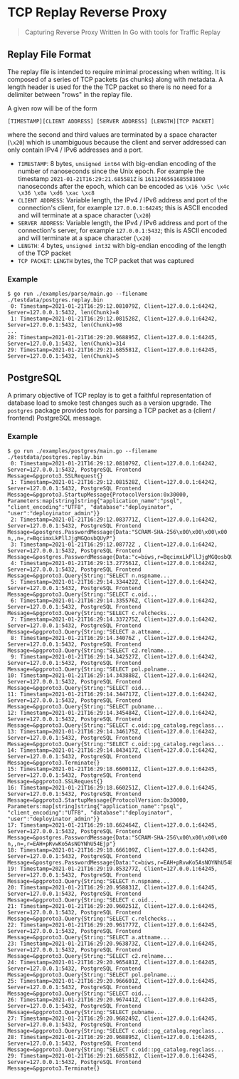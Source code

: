 # TCP Replay Reverse Proxy

> Capturing Reverse Proxy Written In Go with tools for Traffic Replay

## Replay File Format

The replay file is intended to require minimal processing when writing. It
is composed of a series of TCP packets (as chunks) along with metadata.
A length header is used for the the TCP packet so there is no need for a
delimiter between "rows" in the replay file.

A given row will be of the form

```
[TIMESTAMP][CLIENT ADDRESS] [SERVER ADDRESS] [LENGTH][TCP PACKET]
```

where the second and third values are terminated by a space character (`\x20`)
which is unambiguous because the client and server addressed can only contain
IPv4 / IPv6 addresses and a port.

-   `TIMESTAMP`: 8 bytes, `unsigned int64` with big-endian encoding of the
    number of nanoseconds since the Unix epoch. For example the timestamp
    `2021-01-21T16:29:21.685581Z` is `1611246561685581000` nanoseconds after
    the epoch, which can be encoded as
    `\x16 \x5c \x4c \x36 \x0a \xd6 \xac \xc8`
-   `CLIENT ADDRESS`: Variable length, the IPv4 / IPv6 address and port of the
    connection's client, for example `127.0.0.1:64245`; this is ASCII
    encoded and will terminate at a space character (`\x20`)
-   `SERVER ADDRESS`: Variable length, the IPv4 / IPv6 address and port of the
    connection's server, for example `127.0.0.1:5432`; this is ASCII
    encoded and will terminate at a space character (`\x20`)
-   `LENGTH`: 4 bytes, `unsigned int32` with big-endian encoding of the
    length of the TCP packet
-   `TCP PACKET`: `LENGTH` bytes, the TCP packet that was captured

### Example

```
$ go run ./examples/parse/main.go --filename ./testdata/postgres.replay.bin
 0: Timestamp=2021-01-21T16:29:12.081079Z, Client=127.0.0.1:64242, Server=127.0.0.1:5432, len(Chunk)=8
 1: Timestamp=2021-01-21T16:29:12.081528Z, Client=127.0.0.1:64242, Server=127.0.0.1:5432, len(Chunk)=98
...
28: Timestamp=2021-01-21T16:29:20.968895Z, Client=127.0.0.1:64245, Server=127.0.0.1:5432, len(Chunk)=314
29: Timestamp=2021-01-21T16:29:21.685581Z, Client=127.0.0.1:64245, Server=127.0.0.1:5432, len(Chunk)=5
```

## PostgreSQL

A primary objective of TCP replay is to get a faithful representation of
database load to smoke test changes such as a version upgrade. The `postgres`
package provides tools for parsing a TCP packet as a (client / frontend)
PostgreSQL message.

### Example

```
$ go run ./examples/postgres/main.go --filename ./testdata/postgres.replay.bin
 0: Timestamp=2021-01-21T16:29:12.081079Z, Client=127.0.0.1:64242, Server=127.0.0.1:5432, PostgreSQL Frontend Message=&pgproto3.SSLRequest{}
 1: Timestamp=2021-01-21T16:29:12.081528Z, Client=127.0.0.1:64242, Server=127.0.0.1:5432, PostgreSQL Frontend Message=&pgproto3.StartupMessage{ProtocolVersion:0x30000, Parameters:map[string]string{"application_name":"psql", "client_encoding":"UTF8", "database":"deployinator", "user":"deployinator_admin"}}
 2: Timestamp=2021-01-21T16:29:12.083771Z, Client=127.0.0.1:64242, Server=127.0.0.1:5432, PostgreSQL Frontend Message=&postgres.PasswordMessage{Data:"SCRAM-SHA-256\x00\x00\x00\x00 n,,n=,r=BqcimxLkPllJjgMGQosbQUyP"}
 3: Timestamp=2021-01-21T16:29:12.08772Z , Client=127.0.0.1:64242, Server=127.0.0.1:5432, PostgreSQL Frontend Message=&postgres.PasswordMessage{Data:"c=biws,r=BqcimxLkPllJjgMGQosbQUyPb9kmXPhmMOOMKcHmEesxvqbp,p=1MJ2oLbQuGbp2Mtk5B9qhu9WC+IJlibDxCWAGSZGor4="}
 4: Timestamp=2021-01-21T16:29:13.277561Z, Client=127.0.0.1:64242, Server=127.0.0.1:5432, PostgreSQL Frontend Message=&pgproto3.Query{String:"SELECT n.nspname...
 5: Timestamp=2021-01-21T16:29:14.334422Z, Client=127.0.0.1:64242, Server=127.0.0.1:5432, PostgreSQL Frontend Message=&pgproto3.Query{String:"SELECT c.oid...
 6: Timestamp=2021-01-21T16:29:14.335576Z, Client=127.0.0.1:64242, Server=127.0.0.1:5432, PostgreSQL Frontend Message=&pgproto3.Query{String:"SELECT c.relchecks...
 7: Timestamp=2021-01-21T16:29:14.337275Z, Client=127.0.0.1:64242, Server=127.0.0.1:5432, PostgreSQL Frontend Message=&pgproto3.Query{String:"SELECT a.attname...
 8: Timestamp=2021-01-21T16:29:14.34076Z , Client=127.0.0.1:64242, Server=127.0.0.1:5432, PostgreSQL Frontend Message=&pgproto3.Query{String:"SELECT c2.relname...
 9: Timestamp=2021-01-21T16:29:14.342527Z, Client=127.0.0.1:64242, Server=127.0.0.1:5432, PostgreSQL Frontend Message=&pgproto3.Query{String:"SELECT pol.polname...
10: Timestamp=2021-01-21T16:29:14.343888Z, Client=127.0.0.1:64242, Server=127.0.0.1:5432, PostgreSQL Frontend Message=&pgproto3.Query{String:"SELECT oid...
11: Timestamp=2021-01-21T16:29:14.344717Z, Client=127.0.0.1:64242, Server=127.0.0.1:5432, PostgreSQL Frontend Message=&pgproto3.Query{String:"SELECT pubname...
12: Timestamp=2021-01-21T16:29:14.345484Z, Client=127.0.0.1:64242, Server=127.0.0.1:5432, PostgreSQL Frontend Message=&pgproto3.Query{String:"SELECT c.oid::pg_catalog.regclass...
13: Timestamp=2021-01-21T16:29:14.346175Z, Client=127.0.0.1:64242, Server=127.0.0.1:5432, PostgreSQL Frontend Message=&pgproto3.Query{String:"SELECT c.oid::pg_catalog.regclass...
14: Timestamp=2021-01-21T16:29:14.843417Z, Client=127.0.0.1:64242, Server=127.0.0.1:5432, PostgreSQL Frontend Message=&pgproto3.Terminate{}
15: Timestamp=2021-01-21T16:29:18.660011Z, Client=127.0.0.1:64245, Server=127.0.0.1:5432, PostgreSQL Frontend Message=&pgproto3.SSLRequest{}
16: Timestamp=2021-01-21T16:29:18.660251Z, Client=127.0.0.1:64245, Server=127.0.0.1:5432, PostgreSQL Frontend Message=&pgproto3.StartupMessage{ProtocolVersion:0x30000, Parameters:map[string]string{"application_name":"psql", "client_encoding":"UTF8", "database":"deployinator", "user":"deployinator_admin"}}
17: Timestamp=2021-01-21T16:29:18.662464Z, Client=127.0.0.1:64245, Server=127.0.0.1:5432, PostgreSQL Frontend Message=&postgres.PasswordMessage{Data:"SCRAM-SHA-256\x00\x00\x00\x00 n,,n=,r=EAH+pRvwKo5AsNOYNhU54Ejp"}
18: Timestamp=2021-01-21T16:29:18.666109Z, Client=127.0.0.1:64245, Server=127.0.0.1:5432, PostgreSQL Frontend Message=&postgres.PasswordMessage{Data:"c=biws,r=EAH+pRvwKo5AsNOYNhU54EjpM+4cJU5pwD0eefqUrbrnUbsY,p=nN+lA3OnP8W0XvW3fRjBERhFAExmAdzf13QQTZ3lNzY="}
19: Timestamp=2021-01-21T16:29:19.853277Z, Client=127.0.0.1:64245, Server=127.0.0.1:5432, PostgreSQL Frontend Message=&pgproto3.Query{String:"SELECT n.nspname...
20: Timestamp=2021-01-21T16:29:20.958831Z, Client=127.0.0.1:64245, Server=127.0.0.1:5432, PostgreSQL Frontend Message=&pgproto3.Query{String:"SELECT c.oid...
21: Timestamp=2021-01-21T16:29:20.960251Z, Client=127.0.0.1:64245, Server=127.0.0.1:5432, PostgreSQL Frontend Message=&pgproto3.Query{String:"SELECT c.relchecks...
22: Timestamp=2021-01-21T16:29:20.961777Z, Client=127.0.0.1:64245, Server=127.0.0.1:5432, PostgreSQL Frontend Message=&pgproto3.Query{String:"SELECT a.attname...
23: Timestamp=2021-01-21T16:29:20.963873Z, Client=127.0.0.1:64245, Server=127.0.0.1:5432, PostgreSQL Frontend Message=&pgproto3.Query{String:"SELECT c2.relname...
24: Timestamp=2021-01-21T16:29:20.965481Z, Client=127.0.0.1:64245, Server=127.0.0.1:5432, PostgreSQL Frontend Message=&pgproto3.Query{String:"SELECT pol.polname...
25: Timestamp=2021-01-21T16:29:20.966601Z, Client=127.0.0.1:64245, Server=127.0.0.1:5432, PostgreSQL Frontend Message=&pgproto3.Query{String:"SELECT oid...
26: Timestamp=2021-01-21T16:29:20.967441Z, Client=127.0.0.1:64245, Server=127.0.0.1:5432, PostgreSQL Frontend Message=&pgproto3.Query{String:"SELECT pubname...
27: Timestamp=2021-01-21T16:29:20.968249Z, Client=127.0.0.1:64245, Server=127.0.0.1:5432, PostgreSQL Frontend Message=&pgproto3.Query{String:"SELECT c.oid::pg_catalog.regclass...
28: Timestamp=2021-01-21T16:29:20.968895Z, Client=127.0.0.1:64245, Server=127.0.0.1:5432, PostgreSQL Frontend Message=&pgproto3.Query{String:"SELECT c.oid::pg_catalog.regclass...
29: Timestamp=2021-01-21T16:29:21.685581Z, Client=127.0.0.1:64245, Server=127.0.0.1:5432, PostgreSQL Frontend Message=&pgproto3.Terminate{}
```
